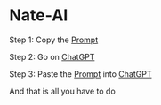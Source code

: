 # Nate-AI

Step 1:  Copy the [Prompt](https://github.com/Luigi472/Nate-AI/blob/main/Prompt)

Step 2: Go on [ChatGPT](https://chatgpt.com/)

Step 3: Paste the [Prompt](https://github.com/Luigi472/Nate-AI/blob/main/Prompt) into [ChatGPT](https://chatgpt.com/)

And that is all you have to do

